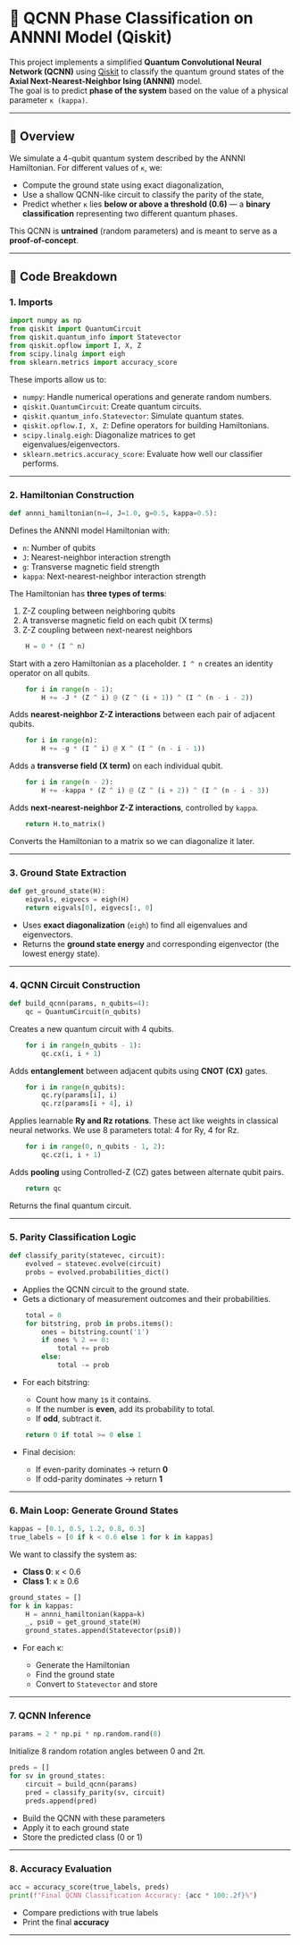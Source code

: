 # 🧠 QCNN Phase Classification on ANNNI Model (Qiskit)

This project implements a simplified **Quantum Convolutional Neural Network (QCNN)** using [Qiskit](https://qiskit.org/) to classify the quantum ground states of the **Axial Next-Nearest-Neighbor Ising (ANNNI)** model.  
The goal is to predict  **phase of the system** based on the value of a physical parameter `κ (kappa)`.

---

## 📜 Overview

We simulate a 4-qubit quantum system described by the ANNNI Hamiltonian. For different values of `κ`, we:

- Compute the ground state using exact diagonalization,
- Use a shallow QCNN-like circuit to classify the parity of the state,
- Predict whether `κ` lies **below or above a threshold (0.6)** — a **binary classification** representing two different quantum phases.

This QCNN is **untrained** (random parameters) and is meant to serve as a **proof-of-concept**.

---

## 🧩 Code Breakdown

### 1. **Imports**

```python
import numpy as np
from qiskit import QuantumCircuit
from qiskit.quantum_info import Statevector
from qiskit.opflow import I, X, Z
from scipy.linalg import eigh
from sklearn.metrics import accuracy_score
````

These imports allow us to:

* `numpy`: Handle numerical operations and generate random numbers.
* `qiskit.QuantumCircuit`: Create quantum circuits.
* `qiskit.quantum_info.Statevector`: Simulate quantum states.
* `qiskit.opflow.I, X, Z`: Define operators for building Hamiltonians.
* `scipy.linalg.eigh`: Diagonalize matrices to get eigenvalues/eigenvectors.
* `sklearn.metrics.accuracy_score`: Evaluate how well our classifier performs.

---

### 2. **Hamiltonian Construction**

```python
def annni_hamiltonian(n=4, J=1.0, g=0.5, kappa=0.5):
```

Defines the ANNNI model Hamiltonian with:

* `n`: Number of qubits
* `J`: Nearest-neighbor interaction strength
* `g`: Transverse magnetic field strength
* `kappa`: Next-nearest-neighbor interaction strength

The Hamiltonian has **three types of terms**:

1. Z-Z coupling between neighboring qubits
2. A transverse magnetic field on each qubit (X terms)
3. Z-Z coupling between next-nearest neighbors

```python
    H = 0 * (I ^ n)
```

Start with a zero Hamiltonian as a placeholder. `I ^ n` creates an identity operator on all qubits.

```python
    for i in range(n - 1):
        H += -J * (Z ^ i) @ (Z ^ (i + 1)) ^ (I ^ (n - i - 2))
```

Adds **nearest-neighbor Z-Z interactions** between each pair of adjacent qubits.

```python
    for i in range(n):
        H += -g * (I ^ i) @ X ^ (I ^ (n - i - 1))
```

Adds a **transverse field (X term)** on each individual qubit.

```python
    for i in range(n - 2):
        H += -kappa * (Z ^ i) @ (Z ^ (i + 2)) ^ (I ^ (n - i - 3))
```

Adds **next-nearest-neighbor Z-Z interactions**, controlled by `kappa`.

```python
    return H.to_matrix()
```

Converts the Hamiltonian to a matrix so we can diagonalize it later.

---

### 3. **Ground State Extraction**

```python
def get_ground_state(H):
    eigvals, eigvecs = eigh(H)
    return eigvals[0], eigvecs[:, 0]
```

* Uses **exact diagonalization** (`eigh`) to find all eigenvalues and eigenvectors.
* Returns the **ground state energy** and corresponding eigenvector (the lowest energy state).

---

### 4. **QCNN Circuit Construction**

```python
def build_qcnn(params, n_qubits=4):
    qc = QuantumCircuit(n_qubits)
```

Creates a new quantum circuit with 4 qubits.

```python
    for i in range(n_qubits - 1):
        qc.cx(i, i + 1)
```

Adds **entanglement** between adjacent qubits using **CNOT (CX)** gates.

```python
    for i in range(n_qubits):
        qc.ry(params[i], i)
        qc.rz(params[i + 4], i)
```

Applies learnable **Ry and Rz rotations**. These act like weights in classical neural networks.
We use 8 parameters total: 4 for Ry, 4 for Rz.

```python
    for i in range(0, n_qubits - 1, 2):
        qc.cz(i, i + 1)
```

Adds **pooling** using Controlled-Z (CZ) gates between alternate qubit pairs.

```python
    return qc
```

Returns the final quantum circuit.

---

### 5. **Parity Classification Logic**

```python
def classify_parity(statevec, circuit):
    evolved = statevec.evolve(circuit)
    probs = evolved.probabilities_dict()
```

* Applies the QCNN circuit to the ground state.
* Gets a dictionary of measurement outcomes and their probabilities.

```python
    total = 0
    for bitstring, prob in probs.items():
        ones = bitstring.count('1')
        if ones % 2 == 0:
            total += prob
        else:
            total -= prob
```

* For each bitstring:

  * Count how many `1`s it contains.
  * If the number is **even**, add its probability to total.
  * If **odd**, subtract it.

```python
    return 0 if total >= 0 else 1
```

* Final decision:

  * If even-parity dominates → return **0**
  * If odd-parity dominates → return **1**

---

### 6. **Main Loop: Generate Ground States**

```python
kappas = [0.1, 0.5, 1.2, 0.8, 0.3]
true_labels = [0 if k < 0.6 else 1 for k in kappas]
```

We want to classify the system as:

* **Class 0**: κ < 0.6
* **Class 1**: κ ≥ 0.6

```python
ground_states = []
for k in kappas:
    H = annni_hamiltonian(kappa=k)
    _, psi0 = get_ground_state(H)
    ground_states.append(Statevector(psi0))
```

* For each κ:

  * Generate the Hamiltonian
  * Find the ground state
  * Convert to `Statevector` and store

---

### 7. **QCNN Inference**

```python
params = 2 * np.pi * np.random.rand(8)
```

Initialize 8 random rotation angles between 0 and 2π.

```python
preds = []
for sv in ground_states:
    circuit = build_qcnn(params)
    pred = classify_parity(sv, circuit)
    preds.append(pred)
```

* Build the QCNN with these parameters
* Apply it to each ground state
* Store the predicted class (0 or 1)

---

### 8. **Accuracy Evaluation**

```python
acc = accuracy_score(true_labels, preds)
print(f"Final QCNN Classification Accuracy: {acc * 100:.2f}%")
```

* Compare predictions with true labels
* Print the final **accuracy**

---




